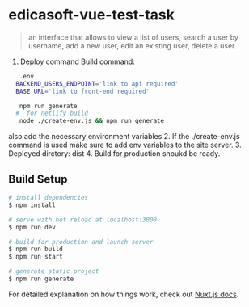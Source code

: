 # edicasoft-vue-test-task

> an interface that allows to view a list of users, search a user by username, add a new user, edit an existing user, delete a user.

1. Deploy command
   Build command:

```bash
   .env
  BACKEND_USERS_ENDPOINT='link to api required'
  BASE_URL='link to front-end required'
```

```bash
   npm run generate
  #  for netlify build
   node ./create-env.js && npm run generate
```

also add the necessary environment variables
2. If the ./create-env.js command is used make sure to add env variables to the site server.
3. Deployed dirctory: dist
4. Build for production shoukd be ready.

## Build Setup

```bash
# install dependencies
$ npm install

# serve with hot reload at localhost:3000
$ npm run dev

# build for production and launch server
$ npm run build
$ npm run start

# generate static project
$ npm run generate
```

For detailed explanation on how things work, check out [Nuxt.js docs](https://nuxtjs.org).
